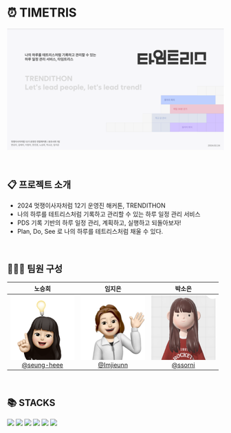 # ⏰ TIMETRIS

![readme_mockup2](https://github.com/Timetris-Trendithon/timetris-front/blob/dev/KakaoTalk_20240229_213634025.png)
  
<br>

## 📋 프로젝트 소개

- 2024 멋쟁이사자처럼 12기 운영진 해커톤, TRENDITHON
- 나의 하루를 테트리스처럼 기록하고 관리할 수 있는 하루 일정 관리 서비스
- PDS 기록 기반의 하루 일정 관리, 계획하고, 실행하고 되돌아보자!
- Plan, Do, See 로 나의 하루를 테트리스처럼 채울 수 있다.

<br>

## 👨🏻‍💻 팀원 구성

<div align="center">

| **노승희** | **임지은** | **박소은** | 
| :------: |  :------: | :------: | 
| [<img src="https://github.com/seung-heee/hola/blob/main/public/assets/images/about/likelion/seunghee.png" height=150 width=150> <br/> @seung-heee](https://github.com/seung-heee) | [<img src="https://github.com/Timetris-Trendithon/timetris-front/blob/dev/public/img/jieun.jpg" height=150 width=150> <br/> @Imjieunn](https://github.com/Imjieunn) | [<img src="https://github.com/Timetris-Trendithon/timetris-front/blob/dev/public/img/ssorni1.jpg" height=150 width=150> <br/> @ssorni](https://github.com/ssorni) |
</div>

<br>

## 📚 STACKS
 <img src="https://img.shields.io/badge/react-61DAFB?style=for-the-badge&logo=react&logoColor=black"> <img src="https://img.shields.io/badge/javascript-F7DF1E?style=for-the-badge&logo=javascript&logoColor=black">
 <img src="https://img.shields.io/badge/styled components-DB7093?style=for-the-badge&logo=styled-components&logoColor=white"> <img src="https://img.shields.io/badge/tailwind css-06B6D4?style=for-the-badge&logo=tailwindcss&logoColor=white"> <img src="https://img.shields.io/badge/github-181717?style=for-the-badge&logo=github&logoColor=white"> <img src="https://img.shields.io/badge/git-F05032?style=for-the-badge&logo=git&logoColor=white"> 
